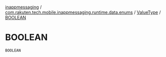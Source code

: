[inappmessaging](../../index.md) / [com.rakuten.tech.mobile.inappmessaging.runtime.data.enums](../index.md) / [ValueType](index.md) / [BOOLEAN](./-b-o-o-l-e-a-n.md)

# BOOLEAN

`BOOLEAN`